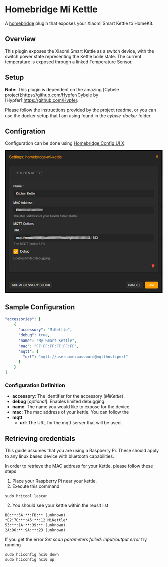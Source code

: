# Homebridge Mi Kettle

A [homebridge](https://github.com/nfarina/homebridge) plugin that exposes your Xiaomi Smart Kettle to HomeKit.

## Overview

This plugin exposes the Xiaomi Smart Kettle as a switch device, with the switch power state representing the Kettle boile state. The current temperature is exposed through a linked Temperature Sensor.

## Setup

**Note:** This plugin is dependent on the amazing [Cybele project]:https://github.com/Hypfer/Cybele by [Hypfer]:https://github.com/Hypfer. 

Please follow the instructions provided by the project readme, or you can use the docker setup that I am using found in the *cybele-docker* folder.

## Configration

Configuration can be done using [Homebridge Config UI X](https://github.com/oznu/homebridge-config-ui-x).

![Configuration](screenshots/configuration.png)

## Sample Configuration

```yaml
"accessories": [
    {
      "accessory": "MiKettle",
      "debug": true,
      "name": "My Smart Kettle",
      "mac": "FF:FF:FF:FF:FF:FF",
      "mqtt": {
        "url": "mqtt://username:password@mqtthost:port"
      }
    }   
]
```
### Configuration Definition

* **accessory**: The identifier for the accessory (*MiKettle*).
* **debug** [*optional*]: Enables limited debugging.
* **name**: The name you would like to expose for the device.
* **mac**: The mac address of your kettle. You can follow the 
* **mqtt**
  * **url**: The URL for the mqtt server that will be used.

## Retrieving credentials

This guide assumes that you are using a Raspberry Pi. These should apply to any linux based device with bluetooth capabilities.

In order to retrieve the MAC address for your Kettle, please follow these steps

1. Place your Raspberry Pi near your kettle.
1. Execute this command
```
sudo hcitool lescan
```
2. You should see your kettle within the reuslt list
```
B8:**:5A:**:FB:** (unknown)
*E2:7C:**:45:**:12 MiKettle*
53:**:1A:**:39:** (unknown)
2A:D6:**:9A:**:23 (unknown)
```

If you get the error *Set scan parameters failed: Input/output error* try running

```
sudo hciconfig hci0 down
sudo hciconfig hci0 up
```